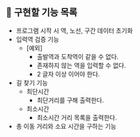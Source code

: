 ## 🚀 구현할 기능 목록

- 프로그램 시작 시 역, 노선, 구간 데이터 초기화
- 입력역 검증 기능
    - [예외]
        - 출발역과 도착역이 같을 수 없다.
        - 존재하지 않는 역을 입력할 수 없다.
        - 2 글자 이상 이어야 한다.
- 길 찾기 기능
    - 최단시간
        - 최단거리를 구해 출력한다.
    - 최소시간
        - 최소시간 거리 목록을 출력한다.
- 총 이동 거리와 소요 시간을 구하는 기능

